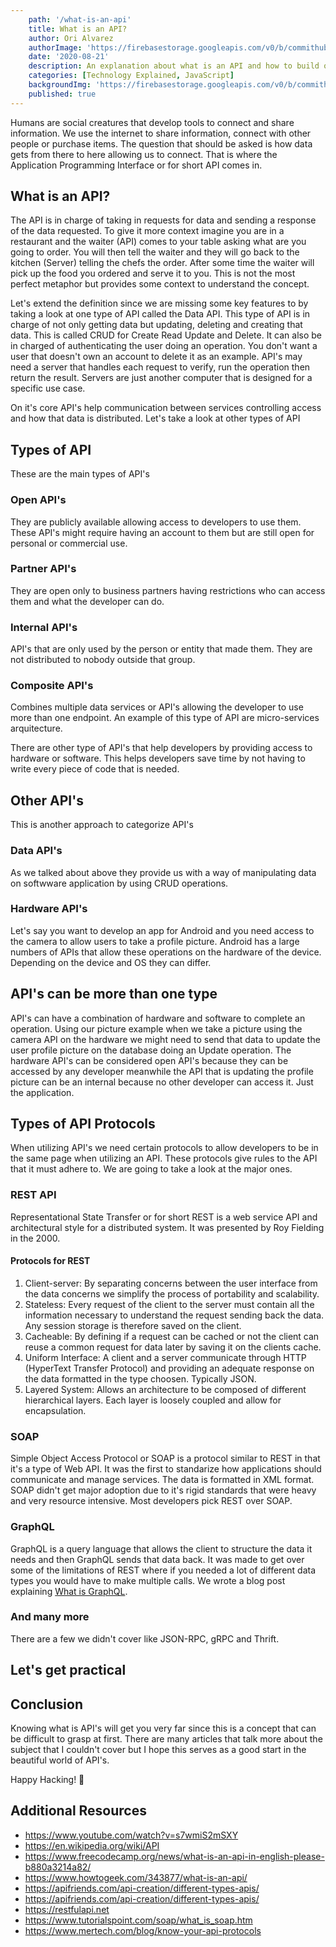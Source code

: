 ```yaml
---
    path: '/what-is-an-api'
    title: What is an API?
    author: Ori Alvarez
    authorImage: 'https://firebasestorage.googleapis.com/v0/b/commithub-39e14.appspot.com/o/blogs%2Fauthor%2Fluis.jpg?alt=media&token=56f5f968-08c9-40a6-9583-4cc361ec550f'
    date: '2020-08-21'
    description: An explanation about what is an API and how to build one
    categories: [Technology Explained, JavaScript]
    backgroundImg: 'https://firebasestorage.googleapis.com/v0/b/commithub-39e14.appspot.com/o/blogs%2Fwhat-is-a-api%2FAPI.png?alt=media&token=3ff8cbfd-e6fc-44b7-9154-43c87f6cd917'
    published: true
---
```


Humans are social creatures that develop tools to connect and share information.
We use the internet to share information, connect with other people or purchase items.
The question that should be asked is how data gets from there to here allowing us to connect.
That is where the Application Programming Interface or for short API comes in.

## What is an API?

The API is in charge of taking in requests for data and sending a response of the data requested.
To give it more context imagine you are in a restaurant and the waiter (API) comes to your table asking what are you going to order.
You will then tell the waiter and they will go back to the kitchen (Server) telling the chefs the order.
After some time the waiter will pick up the food you ordered and serve it to you.
This is not the most perfect metaphor but provides some context to understand the concept.

Let's extend the definition since we are missing some key features to by taking a look at one type of API called the Data API.
This type of API is in charge of not only getting data but updating, deleting and creating that data.
This is called CRUD for Create Read Update and Delete.
It can also be in charged of authenticating the user doing an operation.
You don't want a user that doesn't own an account to delete it as an example.
API's may need a server that handles each request to verify, run the operation then return the result.
Servers are just another computer that is designed for a specific use case.

On it's core API's help communication between services controlling access and how that data is distributed.
Let's take a look at other types of API

## Types of API

These are the main types of API's

### Open API's

They are publicly available allowing access to developers to use them.
These API's might require having an account to them but are still open for personal or commercial use.

### Partner API's

They are open only to business partners having restrictions who can access them and what the developer can do.

### Internal API's

API's that are only used by the person or entity that made them.
They are not distributed to nobody outside that group.

### Composite API's

Combines multiple data services or API's allowing the developer to use more than one endpoint.
An example of this type of API are micro-services arquitecture.

There are other type of API's that help developers by providing access to hardware or software.
This helps developers save time by not having to write every piece of code that is needed.

## Other API's

This is another approach to categorize API's

### Data API's

As we talked about above they provide us with a way of manipulating data on softwware application by using CRUD operations.

### Hardware API's

Let's say you want to develop an app for Android and you need access to the camera to allow users to take a profile picture.
Android has a large numbers of APIs that allow these operations on the hardware of the device.
Depending on the device and OS they can differ.


## API's can be more than one type

API's can have a combination of hardware and software to complete an operation.
Using our picture example when we take a picture using the camera API on the hardware we might need to send that data to update the user profile picture on the database doing an Update operation.
The hardware API's can be considered open API's because they can be accessed by any developer meanwhile the API that is updating the profile picture can be an internal because no other developer can access it.
Just the application.


## Types of API Protocols

When utilizing API's we need certain protocols to allow developers to be in the same page when utilizing an API.
These protocols give rules to the API that it must adhere to.
We are going to take a look at the major ones.

### REST API

Representational State Transfer or for short REST is a web service API and architectural style for a distributed system.
It was presented by Roy Fielding in the 2000.

#### Protocols for REST

1. Client-server: By separating concerns between the user interface from the data concerns we simplify the process of portability and scalability.
2. Stateless: Every request of the client to the server must contain all the information necessary to understand the request sending back the data.
Any session storage is therefore saved on the client.
3. Cacheable: By defining if a request can be cached or not the client can reuse a common request for data later by saving it on the clients cache.
4. Uniform Interface: A client and a server communicate through HTTP (HyperText Transfer Protocol) and providing an adequate response on the data formatted in the type choosen. Typically JSON.
5. Layered System: Allows an architecture to be composed of different hierarchical layers. Each layer is loosely coupled and allow for encapsulation.

### SOAP

Simple Object Access Protocol or SOAP is a protocol similar to REST in that it's a type of Web API.
It was the first to standarize how applications should communicate and manage services.
The data is formatted in XML format.
SOAP didn't get major adoption due to it's rigid standards that were heavy and very resource intensive.
Most developers pick REST over SOAP.

### GraphQL

GraphQL is a query language that allows the client to structure the data it needs and then GraphQL sends that data back.
It was made to get over some of the limitations of REST where if you needed a lot of different data types you would have to make multiple calls.
We wrote a blog post explaining [What is GraphQL](https://commithub.com/what-is-graphql).

### And many more

There are a few we didn't cover like JSON-RPC, gRPC and Thrift.

## Let's get practical

## Conclusion

Knowing what is API's will get you very far since this is a concept that can be difficult to grasp at first.
There are many articles that talk more about the subject that I couldn't cover but I hope this serves as a good start in the beautiful world of API's.

Happy Hacking! 🚀

## Additional Resources

* <a href="What is an API" rel="noopener" target="_blank">https://www.youtube.com/watch?v=s7wmiS2mSXY</a>
* <a href="Wikipedia API" rel="noopener" target="_blank">https://en.wikipedia.org/wiki/API</a>
* <a href="What is an API in English please" rel="noopener" target="_blank">https://www.freecodecamp.org/news/what-is-an-api-in-english-please-b880a3214a82/</a>
* <a href="What is an API? How to Geek" rel="noopener" target="_blank">https://www.howtogeek.com/343877/what-is-an-api/</a>
* <a href="Different Types of API's" rel="noopener" target="_blank">https://apifriends.com/api-creation/different-types-apis/</a>
* <a href="API Types" rel="noopener" target="_blank">https://apifriends.com/api-creation/different-types-apis/</a>
* <a href="What is REST?" rel="noopener" target="_blank">https://restfulapi.net</a>
* <a href="What is SOAP?" rel="noopener" target="_blank">https://www.tutorialspoint.com/soap/what_is_soap.htm</a>
* <a href="Know API Protocols" rel="noopener" target="_blank">https://www.mertech.com/blog/know-your-api-protocols</a>

